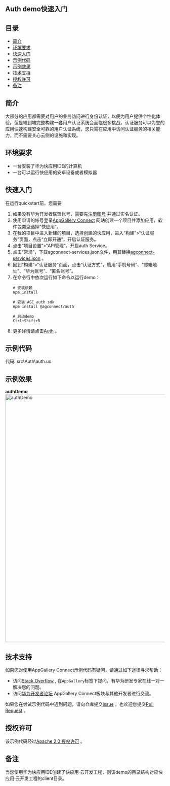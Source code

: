 ## Auth demo快速入门

## 目录

 * [简介](#简介)
 * [环境要求](#环境要求)
 * [快速入门](#快速入门)
 * [示例代码](#示例代码)
 * [示例效果](#示例效果)
 * [技术支持](#技术支持)
 * [授权许可](#授权许可)
 * [备注](#备注)

## 简介
大部分的应用都需要对用户的业务访问进行身份认证，以便为用户提供个性化体验。但是端到端完整构建一套用户认证系统会面临很多挑战。认证服务可以为您的应用快速构建安全可靠的用户认证系统，您只需在应用中访问认证服务的相关能力，而不需要关心云侧的设施和实现。

## 环境要求
* 一台安装了华为快应用IDE的计算机
* 一台可以运行快应用的安卓设备或者模拟器

## 快速入门
在运行quickstart前，您需要
1. 如果没有华为开发者联盟帐号，需要先[注册账号](https://developer.huawei.com/consumer/cn/doc/start/registration-and-verification-0000001053628148) 并通过实名认证。
2. 使用申请的帐号登录[AppGallery Connect](https://developer.huawei.com/consumer/cn/doc/development/AppGallery-connect-Guides/agc-get-started) 网站创建一个项目并添加应用，软件包类型选择“快应用”。
3. 在我的项目中进入新建的项目，选择创建的快应用，进入“构建”>“认证服务”页面，点击“立即开通”，开启认证服务。
4. 点击“项目设置”>“API管理”，开启auth Service。
5. 点击“常规”，下载agconnect-services.json文件，用其替换[agconnect-services.json](./agconnect-services.json) 。
6. 回到“构建”>“认证服务”页面，点击“认证方式”，启用“手机号码”、“邮箱地址”、“华为账号”、“匿名账号”。
7. 在命令行中依次运行如下命令以运行demo：
    ``` 
    # 安装依赖
    npm install
    
    # 安装 AGC auth sdk
    npm install @agconnect/auth
    
    # 启动demo
    Ctrl+Shift+R
    ```
8. 更多详情请点击[Auth](https://developer.huawei.com/consumer/cn/doc/development/AppGallery-connect-Guides/agc-auth-quickapp-getstarted-0000001063528213) 。

## 示例代码

代码: src\Auth\auth.ux

## 示例效果

**authDemo**</br>
<img src="image/authQuickApp.gif" alt="authDemo" height="782"/>

## 技术支持

如果您对使用AppGallery Connect示例代码有疑问，请通过如下途径寻求帮助：
- 访问[Stack Overflow](https://stackoverflow.com/) , 在`AppGallery`标签下提问，有华为研发专家在线一对一解决您的问题。
- 访问[华为开发者论坛](https://forums.developer.huawei.com/forumPortal/en/home) AppGallery Connect板块与其他开发者进行交流。

如果您在尝试示例代码中遇到问题，请向仓库提交[issue](https://github.com/AppGalleryConnect/agc-demos/issues) ，也欢迎您提交[Pull Request](https://github.com/AppGalleryConnect/agc-demos/pulls) 。

## 授权许可
该示例代码经过[Apache 2.0 授权许可](http://www.apache.org/licenses/LICENSE-2.0) 。

## 备注
当您使用华为快应用IDE创建了快应用·云开发工程，则该demo的目录结构对应快应用·云开发工程的client目录。